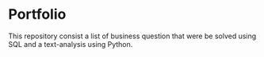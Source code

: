 # Portfolio
This repository consist a list of business question that were be solved using SQL and a text-analysis using Python.
